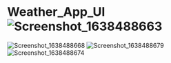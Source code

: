 # Weather_App_UI![Screenshot_1638488663](https://user-images.githubusercontent.com/54988806/144520775-ea283ada-2cd9-42ee-9966-e80b0ef71da3.png)
![Screenshot_1638488668](https://user-images.githubusercontent.com/54988806/144520779-5ea976ce-db0f-4c61-a9a7-6dd6d78a99fb.png)
![Screenshot_1638488679](https://user-images.githubusercontent.com/54988806/144520785-0d28ea8e-a06b-4038-8408-e35f6ae239b5.png)
![Screenshot_1638488674](https://user-images.githubusercontent.com/54988806/144520789-4d433d5e-7108-471b-a413-8afedc43d8f9.png)
